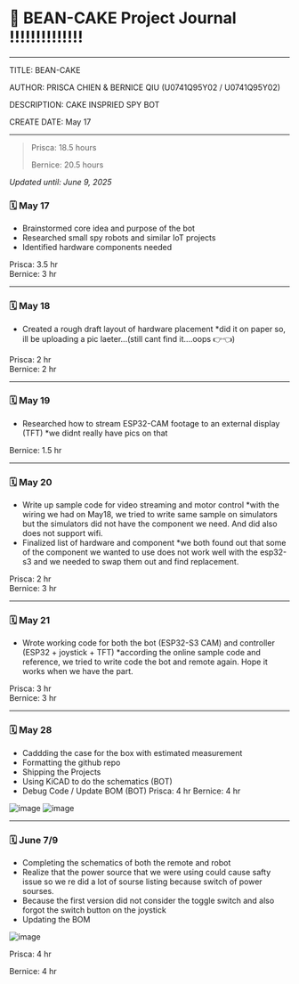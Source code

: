 # 📔 BEAN-CAKE Project Journal !!!!!!!!!!!!!!
---
TITLE: BEAN-CAKE

AUTHOR: PRISCA CHIEN & BERNICE QIU (U0741Q95Y02 / U0741Q95Y02)

DESCRIPTION: CAKE INSPRIED SPY BOT

CREATE DATE: May 17

---

> Prisca: 18.5 hours
> 
> Bernice: 20.5 hours

_Updated until: June 9, 2025_


### 🗓️ May 17
- Brainstormed core idea and purpose of the bot
- Researched small spy robots and similar IoT projects
- Identified hardware components needed

Prisca: 3.5 hr  
Bernice: 3 hr

---

### 🗓️ May 18
- Created a rough draft layout of hardware placement
  *did it on paper so, ill be uploading a pic laeter...(still cant find it....oops 👉👈)

Prisca: 2 hr  
Bernice: 2 hr

---

### 🗓️ May 19
- Researched how to stream ESP32-CAM footage to an external display (TFT)
  *we didnt really have pics on that

Bernice: 1.5 hr

---

### 🗓️ May 20
- Write up sample code for video streaming and motor control
  *with the wiring we had on May18, we tried to write same sample on simulators but the simulators did not have the component we need. And did also does not support wifi.
- Finalized list of hardware and component
  *we both found out that some of the component we wanted to use does not work well with the esp32-s3 and we needed to swap them out and find replacement.

Prisca: 2 hr  
Bernice: 3 hr

---

### 🗓️ May 21
- Wrote working code for both the bot (ESP32-S3 CAM) and controller (ESP32 + joystick + TFT)
  *according the online sample code and reference, we tried to write code the bot and remote again. Hope it works when we have the part.

Prisca: 3 hr  
Bernice: 3 hr

---

### 🗓️ May 28
 - Caddding the case for the box with estimated measurement
 - Formatting the github repo
 - Shipping the Projects
 - Using KiCAD to do the schematics (BOT)
 - Debug Code / Update BOM (BOT)
Prisca: 4 hr
Bernice: 4 hr

![image](https://hc-cdn.hel1.your-objectstorage.com/s/v3/70c8af71ba6829d1b4bb55c130ba6df291bfc610_image.png)
![image](https://hc-cdn.hel1.your-objectstorage.com/s/v3/dc723e82179886e6080a82b3b81318e3b7b625dd_case.png)

---

### 🗓️ June 7/9
- Completing the schematics of both the remote and robot
- Realize that the power source that we were using could cause safty issue so we re did a lot of sourse listing because switch of power sourses. 
- Because the first version did not consider the toggle switch and also forgot the switch button on the joystick
- Updating the BOM 

![image](https://hc-cdn.hel1.your-objectstorage.com/s/v3/74f287a2f1e37b3dd3de16ca6b0875915391db95_image.png)

Prisca: 4 hr

Bernice: 4 hr

